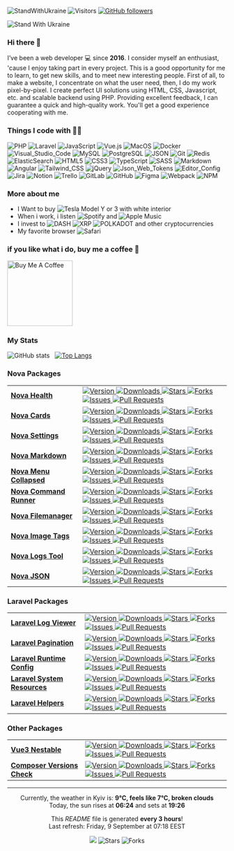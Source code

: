 ![StandWithUkraine](https://raw.githubusercontent.com/stepanenko3/StandWithUkraine/main/badges/StandWithUkraine.svg)
![Visitors](https://visitor-badge.glitch.me/badge?page_id=stepanenko3)
[![GitHub followers](https://img.shields.io/github/followers/stepanenko3?label=follow&style=social)](https://github.com/stepanenko3)

![Stand With Ukraine](https://raw.githubusercontent.com/stepanenko3/StandWithUkraine/main/banner2-direct.svg)

### Hi there 👋

I’ve been a web developer 💻 since **2016**. I consider myself an enthusiast, 'cause I enjoy taking part in every project. This is a good opportunity for me to learn, to get new skills, and to meet new interesting people. First of all, to make a website, I concentrate on what the user need, then, I do my work pixel-by-pixel. I create perfect UI solutions using HTML, CSS, Javascript, etc. and scalable backend using PHP. Providing excellent feedback, I can guarantee a quick and high-quality work. You'll get a good experience cooperating with me.

### Things I code with :man_technologist:
<p>
    <img alt="PHP" src="https://img.shields.io/badge/-PHP-777BB4?style=flat&logo=php&logoColor=white" />
    <img alt="Laravel" src="https://img.shields.io/badge/-Laravel-FF2D20?style=flat&logo=laravel&logoColor=white" />
    <img alt="JavaScript" src="https://img.shields.io/badge/-JavaScript-F7DF1E?style=flat&logo=javascript&logoColor=white" />
    <img alt="Vue.js" src="https://img.shields.io/badge/-Vue.js-777BB4?style=flat&logo=vue.js&logoColor=white" />
    <img alt="MacOS" src="https://img.shields.io/badge/-MacOS-000000?style=flat&logo=apple&logoColor=white" />
    <img alt="Docker" src="https://img.shields.io/badge/-Docker-46a2f1?style=flat&logo=docker&logoColor=white" />
    <img alt="Visual_Studio_Code" src="https://img.shields.io/badge/-Visual_Studio_Code-0078D4?style=flat&logo=visual-studio-code&logoColor=white" />
    <img alt="MySQL" src="https://img.shields.io/badge/-MySQL-4479A1?style=flat&logo=mysql&logoColor=white" />
    <img alt="PostgreSQL" src="https://img.shields.io/badge/-PostgreSQL-316192?style=flat&logo=postgresql&logoColor=white" />
    <img alt="JSON" src="https://img.shields.io/badge/-JSON-0000?style=flat&logo=json&logoColor=white" />
    <img alt="Git" src="https://img.shields.io/badge/-Git-F05032?style=flat&logo=git&logoColor=white" />
    <img alt="Redis" src="https://img.shields.io/badge/-Redis-DC382D?style=flat&logo=redis&logoColor=white" />
    <img alt="ElasticSearch" src="https://img.shields.io/badge/-ElasticSearch-005571?style=flat&logo=elasticsearch&logoColor=white" />
    <img alt="HTML5" src="https://img.shields.io/badge/-HTML5-E34F26?style=flat&logo=html5&logoColor=white" />
    <img alt="CSS3" src="https://img.shields.io/badge/-CSS3-1572B6?style=flat&logo=css3&logoColor=white" />
    <img alt="TypeScript" src="https://img.shields.io/badge/-TypeScript-007ACC?style=flat&logo=typescript&logoColor=white" />
    <img alt="SASS" src="https://img.shields.io/badge/-SASS-CC6699?style=flat&logo=sass&logoColor=white" />
    <img alt="Markdown" src="https://img.shields.io/badge/-Markdown-000000?style=flat&logo=markdown&logoColor=white" />
    <img alt="Angular" src="https://img.shields.io/badge/-Angular-E23237?style=flat&logo=angular&logoColor=white" />
    <img alt="Tailwind_CSS" src="https://img.shields.io/badge/-Tailwind_CSS-38B2AC?style=flat&logo=tailwindcss&logoColor=white" />
    <img alt="jQuery" src="https://img.shields.io/badge/-jQuery-0769AD?style=flat&logo=jquery&logoColor=white" />
    <img alt="Json_Web_Tokens" src="https://img.shields.io/badge/-Json_Web_Tokens-323330?style=flat&logo=json-web-tokens&logoColor=white" />
    <img alt="Editor_Config" src="https://img.shields.io/badge/-Editor_Config-000?style=flat&logo=editorconfig&logoColor=white" />
    <img alt="Jira" src="https://img.shields.io/badge/-Jira-0052CC?style=flat&logo=jira&logoColor=white" />
    <img alt="Notion" src="https://img.shields.io/badge/-Notion-000?style=flat&logo=notion&logoColor=white" />
    <img alt="Trello" src="https://img.shields.io/badge/-Trello-0052CC?style=flat&logo=trello&logoColor=white" />
    <img alt="GitLab" src="https://img.shields.io/badge/-GitLab-330F63?style=flat&logo=gitlab&logoColor=white" />
    <img alt="GitHub" src="https://img.shields.io/badge/-GitHub-100000?style=flat&logo=github&logoColor=white" />
    <img alt="Figma" src="https://img.shields.io/badge/-Figma-F24E1E?style=flat&logo=figma&logoColor=white" />
    <img alt="Webpack" src="https://img.shields.io/badge/-Webpack-8DD6F9?style=flat&logo=webpack&logoColor=white" />
    <img alt="NPM" src="https://img.shields.io/badge/-NPM-CB3837?style=flat&logo=npm&logoColor=white" />
</p>

### More about me

- I Want to buy <img alt="Tesla" src="https://aleen42.github.io/badges/src/tesla.svg" /> Model Y or 3 with white interior
- When i work, i listen <img alt="Spotify" src="https://img.shields.io/badge/Spotify-1ED760?&style=flat&logo=spotify&logoColor=white" /> and <img alt="Apple Music" src="https://img.shields.io/badge/Apple_Music-F34E68?style=flat&logo=apple%20music&logoColor=white" />
- I invest to <img alt="DASH" src="https://img.shields.io/badge/DASH-008DE4?style=flat&logo=dash&logoColor=white" /> <img alt="XRP" src="https://img.shields.io/badge/XRP-black?style=flat&logo=xrp&logoColor=white" /> <img alt="POLKADOT" src="https://img.shields.io/badge/polkadot-E6007A?style=flat&logo=Polkadot&logoColor=fff" /> and other cryptocurrencies
- My favorite browser <img alt="Safari" src="https://img.shields.io/badge/Safari-000000?style=flat&logo=Safari&logoColor=white" />

### if you like what i do, buy me a coffee 🥺

<a href="https://www.buymeacoffee.com/stepanenko" target="_blank"><img src="https://cdn.buymeacoffee.com/buttons/v2/default-red.png" alt="Buy Me A Coffee" width="150" ></a>

### My Stats

![GitHub stats](https://github-readme-stats.vercel.app/api?username=stepanenko3&count_private=true&show_icons=true)&nbsp;&nbsp;&nbsp;[![Top Langs](https://github-readme-stats.vercel.app/api/top-langs/?username=stepanenko3&layout=compact)](https://github.com/maloun96/github-readme-stats)

### Nova Packages

<table>
  <tbody>
        <tr>
            <td>
                <a href="https://github.com/stepanenko3/nova-health">
                    <b>Nova Health</b>
                </a>
            </td>
            <td>
                <a href="https://github.com/stepanenko3/nova-health">
                    <img alt="Version" src="https://img.shields.io/packagist/v/stepanenko3&#x2F;nova-health?style=flat&labelColor=343b41" />
                </a>
                    <a href="https://packagist.org/packages/stepanenko3/nova-health">
                        <img alt="Downloads" src="https://img.shields.io/packagist/dt/stepanenko3&#x2F;nova-health?style=flat&labelColor=343b41" />
                    </a>
                <a href="https://github.com/stepanenko3/nova-health">
                    <img alt="Stars" src="https://img.shields.io/github/stars/stepanenko3/nova-health?style=flat&labelColor=343b41"/>
                </a>
                <a href="https://github.com/stepanenko3/nova-health/network/members">
                    <img alt="Forks" src="https://img.shields.io/github/forks/stepanenko3/nova-health?style=flat&labelColor=343b41"/>
                </a>
                <a href="https://github.com/stepanenko3/nova-health/issues">
                    <img alt="Issues" src="https://img.shields.io/github/issues/stepanenko3/nova-health?style=flat&labelColor=343b41"/>
                </a>
                <a href="https://github.com/stepanenko3/nova-health/pulls">
                    <img alt="Pull Requests" src="https://img.shields.io/github/issues-pr/stepanenko3/nova-health?style=flat&labelColor=343b41"/>
                </a>
            </td/>
        </tr>
        <tr>
            <td>
                <a href="https://github.com/stepanenko3/nova-cards">
                    <b>Nova Cards</b>
                </a>
            </td>
            <td>
                <a href="https://github.com/stepanenko3/nova-cards">
                    <img alt="Version" src="https://img.shields.io/packagist/v/stepanenko3&#x2F;nova-cards?style=flat&labelColor=343b41" />
                </a>
                    <a href="https://packagist.org/packages/stepanenko3/nova-cards">
                        <img alt="Downloads" src="https://img.shields.io/packagist/dt/stepanenko3&#x2F;nova-cards?style=flat&labelColor=343b41" />
                    </a>
                <a href="https://github.com/stepanenko3/nova-cards">
                    <img alt="Stars" src="https://img.shields.io/github/stars/stepanenko3/nova-cards?style=flat&labelColor=343b41"/>
                </a>
                <a href="https://github.com/stepanenko3/nova-cards/network/members">
                    <img alt="Forks" src="https://img.shields.io/github/forks/stepanenko3/nova-cards?style=flat&labelColor=343b41"/>
                </a>
                <a href="https://github.com/stepanenko3/nova-cards/issues">
                    <img alt="Issues" src="https://img.shields.io/github/issues/stepanenko3/nova-cards?style=flat&labelColor=343b41"/>
                </a>
                <a href="https://github.com/stepanenko3/nova-cards/pulls">
                    <img alt="Pull Requests" src="https://img.shields.io/github/issues-pr/stepanenko3/nova-cards?style=flat&labelColor=343b41"/>
                </a>
            </td/>
        </tr>
        <tr>
            <td>
                <a href="https://github.com/stepanenko3/nova-settings">
                    <b>Nova Settings</b>
                </a>
            </td>
            <td>
                <a href="https://github.com/stepanenko3/nova-settings">
                    <img alt="Version" src="https://img.shields.io/packagist/v/stepanenko3&#x2F;nova-settings?style=flat&labelColor=343b41" />
                </a>
                    <a href="https://packagist.org/packages/stepanenko3/nova-settings">
                        <img alt="Downloads" src="https://img.shields.io/packagist/dt/stepanenko3&#x2F;nova-settings?style=flat&labelColor=343b41" />
                    </a>
                <a href="https://github.com/stepanenko3/nova-settings">
                    <img alt="Stars" src="https://img.shields.io/github/stars/stepanenko3/nova-settings?style=flat&labelColor=343b41"/>
                </a>
                <a href="https://github.com/stepanenko3/nova-settings/network/members">
                    <img alt="Forks" src="https://img.shields.io/github/forks/stepanenko3/nova-settings?style=flat&labelColor=343b41"/>
                </a>
                <a href="https://github.com/stepanenko3/nova-settings/issues">
                    <img alt="Issues" src="https://img.shields.io/github/issues/stepanenko3/nova-settings?style=flat&labelColor=343b41"/>
                </a>
                <a href="https://github.com/stepanenko3/nova-settings/pulls">
                    <img alt="Pull Requests" src="https://img.shields.io/github/issues-pr/stepanenko3/nova-settings?style=flat&labelColor=343b41"/>
                </a>
            </td/>
        </tr>
        <tr>
            <td>
                <a href="https://github.com/stepanenko3/nova-markdown">
                    <b>Nova Markdown</b>
                </a>
            </td>
            <td>
                <a href="https://github.com/stepanenko3/nova-markdown">
                    <img alt="Version" src="https://img.shields.io/packagist/v/stepanenko3&#x2F;nova-markdown?style=flat&labelColor=343b41" />
                </a>
                    <a href="https://packagist.org/packages/stepanenko3/nova-markdown">
                        <img alt="Downloads" src="https://img.shields.io/packagist/dt/stepanenko3&#x2F;nova-markdown?style=flat&labelColor=343b41" />
                    </a>
                <a href="https://github.com/stepanenko3/nova-markdown">
                    <img alt="Stars" src="https://img.shields.io/github/stars/stepanenko3/nova-markdown?style=flat&labelColor=343b41"/>
                </a>
                <a href="https://github.com/stepanenko3/nova-markdown/network/members">
                    <img alt="Forks" src="https://img.shields.io/github/forks/stepanenko3/nova-markdown?style=flat&labelColor=343b41"/>
                </a>
                <a href="https://github.com/stepanenko3/nova-markdown/issues">
                    <img alt="Issues" src="https://img.shields.io/github/issues/stepanenko3/nova-markdown?style=flat&labelColor=343b41"/>
                </a>
                <a href="https://github.com/stepanenko3/nova-markdown/pulls">
                    <img alt="Pull Requests" src="https://img.shields.io/github/issues-pr/stepanenko3/nova-markdown?style=flat&labelColor=343b41"/>
                </a>
            </td/>
        </tr>
        <tr>
            <td>
                <a href="https://github.com/stepanenko3/nova-menu-collapsed">
                    <b>Nova Menu Collapsed</b>
                </a>
            </td>
            <td>
                <a href="https://github.com/stepanenko3/nova-menu-collapsed">
                    <img alt="Version" src="https://img.shields.io/packagist/v/stepanenko3&#x2F;nova-menu-collapsed?style=flat&labelColor=343b41" />
                </a>
                    <a href="https://packagist.org/packages/stepanenko3/nova-menu-collapsed">
                        <img alt="Downloads" src="https://img.shields.io/packagist/dt/stepanenko3&#x2F;nova-menu-collapsed?style=flat&labelColor=343b41" />
                    </a>
                <a href="https://github.com/stepanenko3/nova-menu-collapsed">
                    <img alt="Stars" src="https://img.shields.io/github/stars/stepanenko3/nova-menu-collapsed?style=flat&labelColor=343b41"/>
                </a>
                <a href="https://github.com/stepanenko3/nova-menu-collapsed/network/members">
                    <img alt="Forks" src="https://img.shields.io/github/forks/stepanenko3/nova-menu-collapsed?style=flat&labelColor=343b41"/>
                </a>
                <a href="https://github.com/stepanenko3/nova-menu-collapsed/issues">
                    <img alt="Issues" src="https://img.shields.io/github/issues/stepanenko3/nova-menu-collapsed?style=flat&labelColor=343b41"/>
                </a>
                <a href="https://github.com/stepanenko3/nova-menu-collapsed/pulls">
                    <img alt="Pull Requests" src="https://img.shields.io/github/issues-pr/stepanenko3/nova-menu-collapsed?style=flat&labelColor=343b41"/>
                </a>
            </td/>
        </tr>
        <tr>
            <td>
                <a href="https://github.com/stepanenko3/nova-command-runner">
                    <b>Nova Command Runner</b>
                </a>
            </td>
            <td>
                <a href="https://github.com/stepanenko3/nova-command-runner">
                    <img alt="Version" src="https://img.shields.io/packagist/v/stepanenko3&#x2F;nova-command-runner?style=flat&labelColor=343b41" />
                </a>
                    <a href="https://packagist.org/packages/stepanenko3/nova-command-runner">
                        <img alt="Downloads" src="https://img.shields.io/packagist/dt/stepanenko3&#x2F;nova-command-runner?style=flat&labelColor=343b41" />
                    </a>
                <a href="https://github.com/stepanenko3/nova-command-runner">
                    <img alt="Stars" src="https://img.shields.io/github/stars/stepanenko3/nova-command-runner?style=flat&labelColor=343b41"/>
                </a>
                <a href="https://github.com/stepanenko3/nova-command-runner/network/members">
                    <img alt="Forks" src="https://img.shields.io/github/forks/stepanenko3/nova-command-runner?style=flat&labelColor=343b41"/>
                </a>
                <a href="https://github.com/stepanenko3/nova-command-runner/issues">
                    <img alt="Issues" src="https://img.shields.io/github/issues/stepanenko3/nova-command-runner?style=flat&labelColor=343b41"/>
                </a>
                <a href="https://github.com/stepanenko3/nova-command-runner/pulls">
                    <img alt="Pull Requests" src="https://img.shields.io/github/issues-pr/stepanenko3/nova-command-runner?style=flat&labelColor=343b41"/>
                </a>
            </td/>
        </tr>
        <tr>
            <td>
                <a href="https://github.com/stepanenko3/nova-filemanager">
                    <b>Nova Filemanager</b>
                </a>
            </td>
            <td>
                <a href="https://github.com/stepanenko3/nova-filemanager">
                    <img alt="Version" src="https://img.shields.io/packagist/v/stepanenko3&#x2F;nova-filemanager?style=flat&labelColor=343b41" />
                </a>
                    <a href="https://packagist.org/packages/stepanenko3/nova-filemanager">
                        <img alt="Downloads" src="https://img.shields.io/packagist/dt/stepanenko3&#x2F;nova-filemanager?style=flat&labelColor=343b41" />
                    </a>
                <a href="https://github.com/stepanenko3/nova-filemanager">
                    <img alt="Stars" src="https://img.shields.io/github/stars/stepanenko3/nova-filemanager?style=flat&labelColor=343b41"/>
                </a>
                <a href="https://github.com/stepanenko3/nova-filemanager/network/members">
                    <img alt="Forks" src="https://img.shields.io/github/forks/stepanenko3/nova-filemanager?style=flat&labelColor=343b41"/>
                </a>
                <a href="https://github.com/stepanenko3/nova-filemanager/issues">
                    <img alt="Issues" src="https://img.shields.io/github/issues/stepanenko3/nova-filemanager?style=flat&labelColor=343b41"/>
                </a>
                <a href="https://github.com/stepanenko3/nova-filemanager/pulls">
                    <img alt="Pull Requests" src="https://img.shields.io/github/issues-pr/stepanenko3/nova-filemanager?style=flat&labelColor=343b41"/>
                </a>
            </td/>
        </tr>
        <tr>
            <td>
                <a href="https://github.com/stepanenko3/nova-image-tags">
                    <b>Nova Image Tags</b>
                </a>
            </td>
            <td>
                <a href="https://github.com/stepanenko3/nova-image-tags">
                    <img alt="Version" src="https://img.shields.io/packagist/v/stepanenko3&#x2F;nova-image-tags?style=flat&labelColor=343b41" />
                </a>
                    <a href="https://packagist.org/packages/stepanenko3/nova-image-tags">
                        <img alt="Downloads" src="https://img.shields.io/packagist/dt/stepanenko3&#x2F;nova-image-tags?style=flat&labelColor=343b41" />
                    </a>
                <a href="https://github.com/stepanenko3/nova-image-tags">
                    <img alt="Stars" src="https://img.shields.io/github/stars/stepanenko3/nova-image-tags?style=flat&labelColor=343b41"/>
                </a>
                <a href="https://github.com/stepanenko3/nova-image-tags/network/members">
                    <img alt="Forks" src="https://img.shields.io/github/forks/stepanenko3/nova-image-tags?style=flat&labelColor=343b41"/>
                </a>
                <a href="https://github.com/stepanenko3/nova-image-tags/issues">
                    <img alt="Issues" src="https://img.shields.io/github/issues/stepanenko3/nova-image-tags?style=flat&labelColor=343b41"/>
                </a>
                <a href="https://github.com/stepanenko3/nova-image-tags/pulls">
                    <img alt="Pull Requests" src="https://img.shields.io/github/issues-pr/stepanenko3/nova-image-tags?style=flat&labelColor=343b41"/>
                </a>
            </td/>
        </tr>
        <tr>
            <td>
                <a href="https://github.com/stepanenko3/nova-logs-tool">
                    <b>Nova Logs Tool</b>
                </a>
            </td>
            <td>
                <a href="https://github.com/stepanenko3/nova-logs-tool">
                    <img alt="Version" src="https://img.shields.io/packagist/v/stepanenko3&#x2F;nova-logs-tool?style=flat&labelColor=343b41" />
                </a>
                    <a href="https://packagist.org/packages/stepanenko3/nova-logs-tool">
                        <img alt="Downloads" src="https://img.shields.io/packagist/dt/stepanenko3&#x2F;nova-logs-tool?style=flat&labelColor=343b41" />
                    </a>
                <a href="https://github.com/stepanenko3/nova-logs-tool">
                    <img alt="Stars" src="https://img.shields.io/github/stars/stepanenko3/nova-logs-tool?style=flat&labelColor=343b41"/>
                </a>
                <a href="https://github.com/stepanenko3/nova-logs-tool/network/members">
                    <img alt="Forks" src="https://img.shields.io/github/forks/stepanenko3/nova-logs-tool?style=flat&labelColor=343b41"/>
                </a>
                <a href="https://github.com/stepanenko3/nova-logs-tool/issues">
                    <img alt="Issues" src="https://img.shields.io/github/issues/stepanenko3/nova-logs-tool?style=flat&labelColor=343b41"/>
                </a>
                <a href="https://github.com/stepanenko3/nova-logs-tool/pulls">
                    <img alt="Pull Requests" src="https://img.shields.io/github/issues-pr/stepanenko3/nova-logs-tool?style=flat&labelColor=343b41"/>
                </a>
            </td/>
        </tr>
        <tr>
            <td>
                <a href="https://github.com/stepanenko3/nova-json">
                    <b>Nova JSON</b>
                </a>
            </td>
            <td>
                <a href="https://github.com/stepanenko3/nova-json">
                    <img alt="Version" src="https://img.shields.io/packagist/v/stepanenko3&#x2F;nova-json?style=flat&labelColor=343b41" />
                </a>
                    <a href="https://packagist.org/packages/stepanenko3/nova-json">
                        <img alt="Downloads" src="https://img.shields.io/packagist/dt/stepanenko3&#x2F;nova-json?style=flat&labelColor=343b41" />
                    </a>
                <a href="https://github.com/stepanenko3/nova-json">
                    <img alt="Stars" src="https://img.shields.io/github/stars/stepanenko3/nova-json?style=flat&labelColor=343b41"/>
                </a>
                <a href="https://github.com/stepanenko3/nova-json/network/members">
                    <img alt="Forks" src="https://img.shields.io/github/forks/stepanenko3/nova-json?style=flat&labelColor=343b41"/>
                </a>
                <a href="https://github.com/stepanenko3/nova-json/issues">
                    <img alt="Issues" src="https://img.shields.io/github/issues/stepanenko3/nova-json?style=flat&labelColor=343b41"/>
                </a>
                <a href="https://github.com/stepanenko3/nova-json/pulls">
                    <img alt="Pull Requests" src="https://img.shields.io/github/issues-pr/stepanenko3/nova-json?style=flat&labelColor=343b41"/>
                </a>
            </td/>
        </tr>
  </tbody>
</table>

### Laravel Packages
<table>
  <tbody>
        <tr>
            <td>
                <a href="https://github.com/stepanenko3/laravel-log-viewer">
                    <b>Laravel Log Viewer</b>
                </a>
            </td>
            <td>
                <a href="https://github.com/stepanenko3/laravel-log-viewer">
                    <img alt="Version" src="https://img.shields.io/packagist/v/stepanenko3&#x2F;laravel-log-viewer?style=flat&labelColor=343b41" />
                </a>
                    <a href="https://packagist.org/packages/stepanenko3/laravel-log-viewer">
                        <img alt="Downloads" src="https://img.shields.io/packagist/dt/stepanenko3&#x2F;laravel-log-viewer?style=flat&labelColor=343b41" />
                    </a>
                <a href="https://github.com/stepanenko3/laravel-log-viewer">
                    <img alt="Stars" src="https://img.shields.io/github/stars/stepanenko3/laravel-log-viewer?style=flat&labelColor=343b41"/>
                </a>
                <a href="https://github.com/stepanenko3/laravel-log-viewer/network/members">
                    <img alt="Forks" src="https://img.shields.io/github/forks/stepanenko3/laravel-log-viewer?style=flat&labelColor=343b41"/>
                </a>
                <a href="https://github.com/stepanenko3/laravel-log-viewer/issues">
                    <img alt="Issues" src="https://img.shields.io/github/issues/stepanenko3/laravel-log-viewer?style=flat&labelColor=343b41"/>
                </a>
                <a href="https://github.com/stepanenko3/laravel-log-viewer/pulls">
                    <img alt="Pull Requests" src="https://img.shields.io/github/issues-pr/stepanenko3/laravel-log-viewer?style=flat&labelColor=343b41"/>
                </a>
            </td/>
        </tr>
        <tr>
            <td>
                <a href="https://github.com/stepanenko3/laravel-pagination">
                    <b>Laravel Pagination</b>
                </a>
            </td>
            <td>
                <a href="https://github.com/stepanenko3/laravel-pagination">
                    <img alt="Version" src="https://img.shields.io/packagist/v/stepanenko3&#x2F;laravel-pagination?style=flat&labelColor=343b41" />
                </a>
                    <a href="https://packagist.org/packages/stepanenko3/laravel-pagination">
                        <img alt="Downloads" src="https://img.shields.io/packagist/dt/stepanenko3&#x2F;laravel-pagination?style=flat&labelColor=343b41" />
                    </a>
                <a href="https://github.com/stepanenko3/laravel-pagination">
                    <img alt="Stars" src="https://img.shields.io/github/stars/stepanenko3/laravel-pagination?style=flat&labelColor=343b41"/>
                </a>
                <a href="https://github.com/stepanenko3/laravel-pagination/network/members">
                    <img alt="Forks" src="https://img.shields.io/github/forks/stepanenko3/laravel-pagination?style=flat&labelColor=343b41"/>
                </a>
                <a href="https://github.com/stepanenko3/laravel-pagination/issues">
                    <img alt="Issues" src="https://img.shields.io/github/issues/stepanenko3/laravel-pagination?style=flat&labelColor=343b41"/>
                </a>
                <a href="https://github.com/stepanenko3/laravel-pagination/pulls">
                    <img alt="Pull Requests" src="https://img.shields.io/github/issues-pr/stepanenko3/laravel-pagination?style=flat&labelColor=343b41"/>
                </a>
            </td/>
        </tr>
        <tr>
            <td>
                <a href="https://github.com/stepanenko3/laravel-runtime-config">
                    <b>Laravel Runtime Config</b>
                </a>
            </td>
            <td>
                <a href="https://github.com/stepanenko3/laravel-runtime-config">
                    <img alt="Version" src="https://img.shields.io/packagist/v/stepanenko3&#x2F;laravel-runtime-config?style=flat&labelColor=343b41" />
                </a>
                    <a href="https://packagist.org/packages/stepanenko3/laravel-runtime-config">
                        <img alt="Downloads" src="https://img.shields.io/packagist/dt/stepanenko3&#x2F;laravel-runtime-config?style=flat&labelColor=343b41" />
                    </a>
                <a href="https://github.com/stepanenko3/laravel-runtime-config">
                    <img alt="Stars" src="https://img.shields.io/github/stars/stepanenko3/laravel-runtime-config?style=flat&labelColor=343b41"/>
                </a>
                <a href="https://github.com/stepanenko3/laravel-runtime-config/network/members">
                    <img alt="Forks" src="https://img.shields.io/github/forks/stepanenko3/laravel-runtime-config?style=flat&labelColor=343b41"/>
                </a>
                <a href="https://github.com/stepanenko3/laravel-runtime-config/issues">
                    <img alt="Issues" src="https://img.shields.io/github/issues/stepanenko3/laravel-runtime-config?style=flat&labelColor=343b41"/>
                </a>
                <a href="https://github.com/stepanenko3/laravel-runtime-config/pulls">
                    <img alt="Pull Requests" src="https://img.shields.io/github/issues-pr/stepanenko3/laravel-runtime-config?style=flat&labelColor=343b41"/>
                </a>
            </td/>
        </tr>
        <tr>
            <td>
                <a href="https://github.com/stepanenko3/laravel-system-resources">
                    <b>Laravel System Resources</b>
                </a>
            </td>
            <td>
                <a href="https://github.com/stepanenko3/laravel-system-resources">
                    <img alt="Version" src="https://img.shields.io/packagist/v/stepanenko3&#x2F;laravel-system-resources?style=flat&labelColor=343b41" />
                </a>
                    <a href="https://packagist.org/packages/stepanenko3/laravel-system-resources">
                        <img alt="Downloads" src="https://img.shields.io/packagist/dt/stepanenko3&#x2F;laravel-system-resources?style=flat&labelColor=343b41" />
                    </a>
                <a href="https://github.com/stepanenko3/laravel-system-resources">
                    <img alt="Stars" src="https://img.shields.io/github/stars/stepanenko3/laravel-system-resources?style=flat&labelColor=343b41"/>
                </a>
                <a href="https://github.com/stepanenko3/laravel-system-resources/network/members">
                    <img alt="Forks" src="https://img.shields.io/github/forks/stepanenko3/laravel-system-resources?style=flat&labelColor=343b41"/>
                </a>
                <a href="https://github.com/stepanenko3/laravel-system-resources/issues">
                    <img alt="Issues" src="https://img.shields.io/github/issues/stepanenko3/laravel-system-resources?style=flat&labelColor=343b41"/>
                </a>
                <a href="https://github.com/stepanenko3/laravel-system-resources/pulls">
                    <img alt="Pull Requests" src="https://img.shields.io/github/issues-pr/stepanenko3/laravel-system-resources?style=flat&labelColor=343b41"/>
                </a>
            </td/>
        </tr>
        <tr>
            <td>
                <a href="https://github.com/stepanenko3/laravel-helpers">
                    <b>Laravel Helpers</b>
                </a>
            </td>
            <td>
                <a href="https://github.com/stepanenko3/laravel-helpers">
                    <img alt="Version" src="https://img.shields.io/packagist/v/stepanenko3&#x2F;laravel-helpers?style=flat&labelColor=343b41" />
                </a>
                    <a href="https://packagist.org/packages/stepanenko3/laravel-helpers">
                        <img alt="Downloads" src="https://img.shields.io/packagist/dt/stepanenko3&#x2F;laravel-helpers?style=flat&labelColor=343b41" />
                    </a>
                <a href="https://github.com/stepanenko3/laravel-helpers">
                    <img alt="Stars" src="https://img.shields.io/github/stars/stepanenko3/laravel-helpers?style=flat&labelColor=343b41"/>
                </a>
                <a href="https://github.com/stepanenko3/laravel-helpers/network/members">
                    <img alt="Forks" src="https://img.shields.io/github/forks/stepanenko3/laravel-helpers?style=flat&labelColor=343b41"/>
                </a>
                <a href="https://github.com/stepanenko3/laravel-helpers/issues">
                    <img alt="Issues" src="https://img.shields.io/github/issues/stepanenko3/laravel-helpers?style=flat&labelColor=343b41"/>
                </a>
                <a href="https://github.com/stepanenko3/laravel-helpers/pulls">
                    <img alt="Pull Requests" src="https://img.shields.io/github/issues-pr/stepanenko3/laravel-helpers?style=flat&labelColor=343b41"/>
                </a>
            </td/>
        </tr>
  </tbody>
</table>

### Other Packages

<table>
  <tbody>
        <tr>
            <td>
                <a href="https://github.com/stepanenko3/vue3-nestable">
                    <b>Vue3 Nestable</b>
                </a>
            </td>
            <td>
                <a href="https://github.com/stepanenko3/vue3-nestable">
                    <img alt="Version" src="https://img.shields.io/npm/v/vue3-nestable?style=flat&labelColor=343b41" />
                </a>
                    <a href="https://www.npmjs.com/package/vue3-nestable">
                        <img alt="Downloads" src="https://img.shields.io/npm/dt/vue3-nestable?style=flat&labelColor=343b41" />
                    </a>
                <a href="https://github.com/stepanenko3/vue3-nestable">
                    <img alt="Stars" src="https://img.shields.io/github/stars/stepanenko3/vue3-nestable?style=flat&labelColor=343b41"/>
                </a>
                <a href="https://github.com/stepanenko3/vue3-nestable/network/members">
                    <img alt="Forks" src="https://img.shields.io/github/forks/stepanenko3/vue3-nestable?style=flat&labelColor=343b41"/>
                </a>
                <a href="https://github.com/stepanenko3/vue3-nestable/issues">
                    <img alt="Issues" src="https://img.shields.io/github/issues/stepanenko3/vue3-nestable?style=flat&labelColor=343b41"/>
                </a>
                <a href="https://github.com/stepanenko3/vue3-nestable/pulls">
                    <img alt="Pull Requests" src="https://img.shields.io/github/issues-pr/stepanenko3/vue3-nestable?style=flat&labelColor=343b41"/>
                </a>
            </td/>
        </tr>
        <tr>
            <td>
                <a href="https://github.com/stepanenko3/composer-versions-check">
                    <b>Composer Versions Check</b>
                </a>
            </td>
            <td>
                <a href="https://github.com/stepanenko3/composer-versions-check">
                    <img alt="Version" src="https://img.shields.io/packagist/v/stepanenko3&#x2F;composer-versions-check?style=flat&labelColor=343b41" />
                </a>
                    <a href="https://packagist.org/packages/stepanenko3/composer-versions-check">
                        <img alt="Downloads" src="https://img.shields.io/packagist/dt/stepanenko3&#x2F;composer-versions-check?style=flat&labelColor=343b41" />
                    </a>
                <a href="https://github.com/stepanenko3/composer-versions-check">
                    <img alt="Stars" src="https://img.shields.io/github/stars/stepanenko3/composer-versions-check?style=flat&labelColor=343b41"/>
                </a>
                <a href="https://github.com/stepanenko3/composer-versions-check/network/members">
                    <img alt="Forks" src="https://img.shields.io/github/forks/stepanenko3/composer-versions-check?style=flat&labelColor=343b41"/>
                </a>
                <a href="https://github.com/stepanenko3/composer-versions-check/issues">
                    <img alt="Issues" src="https://img.shields.io/github/issues/stepanenko3/composer-versions-check?style=flat&labelColor=343b41"/>
                </a>
                <a href="https://github.com/stepanenko3/composer-versions-check/pulls">
                    <img alt="Pull Requests" src="https://img.shields.io/github/issues-pr/stepanenko3/composer-versions-check?style=flat&labelColor=343b41"/>
                </a>
            </td/>
        </tr>
  </tbody>
</table>

------------
<p align="center">
Currently, the weather in Kyiv is: <b>9°C, feels like 7°C, broken clouds</b><br/>
Today, the sun rises at <b>06:24</b> and sets at <b>19:26</b>
</p>

<p align="center">This <i>README</i> file is generated <b>every 3 hours</b>!</br>Last refresh: Friday, 9 September at 07:18 EEST</p>
<p align="center"><img src="https://github.com/stepanenko3/stepanenko3/workflows/README%20build/badge.svg" /> <img alt="Stars" src="https://img.shields.io/github/stars/stepanenko3/stepanenko3?style=flat&labelColor=343b41"/> <img alt="Forks" src="https://img.shields.io/github/forks/stepanenko3/stepanenko3?style=flat&labelColor=343b41"/></p>
